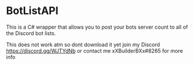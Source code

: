 # BotListAPI
This is a C# wrapper that allows you to post your bots server count to all of the Discord bot lists.

This does not work atm so dont download it yet join my Discord https://discord.gg/WJTYdNb or contact me xXBuilderBXx#8265 for more info
